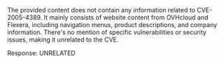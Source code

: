 The provided content does not contain any information related to CVE-2005-4389. It mainly consists of website content from OVHcloud and Flexera, including navigation menus, product descriptions, and company information. There's no mention of specific vulnerabilities or security issues, making it unrelated to the CVE.

Response: UNRELATED